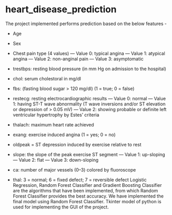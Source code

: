 # heart_disease_prediction
The project implemented performs prediction based on the below features - 
- Age
- Sex
- Chest pain type (4 values)
— Value 0: typical angina
— Value 1: atypical angina
— Value 2: non-anginal pain 
— Value 3: asymptomatic
- trestbps: resting blood pressure (in mm Hg on admission to the hospital)
- chol: serum cholestoral in mg/dl
- fbs: (fasting blood sugar > 120 mg/dl) (1 = true; 0 = false)
- restecg: resting electrocardiographic results
— Value 0: normal
— Value 1: having ST-T wave abnormality (T wave inversions and/or ST elevation or depression of > 0.05 mV)
— Value 2: showing probable or definite left ventricular hypertrophy by Estes’ criteria
- thalach: maximum heart rate achieved
- exang: exercise induced angina (1 = yes; 0 = no)
- oldpeak = ST depression induced by exercise relative to rest

- slope: the slope of the peak exercise ST segment
— Value 1: up-sloping
— Value 2: flat
— Value 3: down-sloping
- ca: number of major vessels (0–3) colored by fluoroscope
- thal: 3 = normal; 6 = fixed defect; 7 = reversible defect
Logistic Regression, Random Forest Classifier and Gradient Boosting Classifier are the algorithms that have been implemented, from which Random Forest Classifier provides the best accuracy.
We have implemented the final model using Random Forest Classifier.
Tkinter model of python is used for implementing the GUI of the project.
